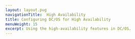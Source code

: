 ```yaml
---
layout: layout.pug
navigationTitle:  High Availability
title: Configuring DC/OS for High Availability
menuWeight: 15
excerpt: Using the high-availability features in DC/OS.
---
```


